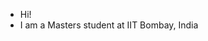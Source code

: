 - Hi!
- I am a Masters student at IIT Bombay, India

<!---
Lunar387/Lunar387 is a ✨ special ✨ repository because its `README.md` (this file) appears on your GitHub profile.
You can click the Preview link to take a look at your changes.
--->

